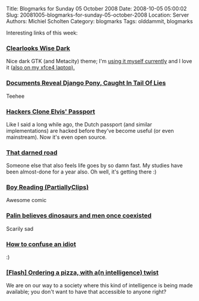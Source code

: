 Title: Blogmarks for Sunday 05 October 2008
Date: 2008-10-05 05:00:02
Slug: 20081005-blogmarks-for-sunday-05-october-2008
Location: Server
Authors: Michiel Scholten
Category: blogmarks
Tags: olddammit, blogmarks

<p>Interesting links of this week:</p>
<h3><a href="http://www.gnome-look.org/content/show.php?content=75417">Clearlooks Wise Dark</a></h3>
<p>Nice dark GTK (and Metacity) theme; I'm <a href="http://aquariusoft.org/gallery/v/screenies/linux/20080801_river.png.html">using it myself currently</a> and I love it (<a href="http://aquariusoft.org/gallery/v/screenies/linux/20080719-123808_galadriel_clearlooks_wise_dark.html">also on my xfce4 laptop).</p>
<h3><a href="http://hackety.org/2008/09/15/documentsRevealDjangoPonyTailOfLies.html">Documents Reveal Django Pony, Caught In Tail Of Lies</a></h3>
<p>Teehee</p>
<h3><a href="http://it.slashdot.org/article.pl?sid=08/10/02/0242214">Hackers Clone Elvis' Passport</a></h3>
<p>Like I said a long while ago, the Dutch passport (and similar implementations) are hacked before they've become useful (or even mainstream). Now it's even open source.</p>
<h3><a href="http://www.wilgje.net/that-darned-road">That darned road</a></h3>
<p>Someone else that also feels life goes by so damn fast. My studies have been almost-done for a year also. Oh well, it's getting there :)</p>
<h3><a href="http://www.partiallyclips.com/pclipslite.php?id=1023">Boy Reading (PartiallyClips)</a></h3>
<p>Awesome comic</p>
<h3><a href="http://www.boingboing.net/2008/09/30/palin-believes-dinos.html">Palin believes dinosaurs and men once coexisted</a></h3>
<p>Scarily sad</p>
<h3><a href="http://www.b3ta.com/links/How_to_confuse_an_idiot">How to confuse an idiot</a></h3>
<p>:)</p>
<h3><a href="http://www.aclu.org/pizza/images/screen.swf">[Flash] Ordering a pizza, with a(n intelligence) twist</a></h3>
<p>We are on our way to a society where this kind of intelligence is being made available; you don't want to have that accessible to anyone right?</p>
